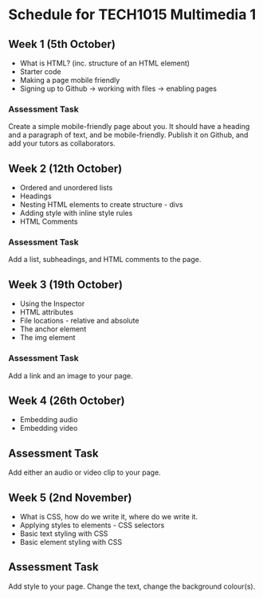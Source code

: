 # Schedule for TECH1015 Multimedia 1

## Week 1 (5th October)

- What is HTML? (inc. structure of an HTML element)
- Starter code
- Making a page mobile friendly
- Signing up to Github -> working with files -> enabling pages

### Assessment Task

Create a simple mobile-friendly page about you. It should have a heading and a paragraph of text, and be mobile-friendly. Publish it on Github, and add your tutors as collaborators.

## Week 2 (12th October)

- Ordered and unordered lists
- Headings
- Nesting HTML elements to create structure - divs
- Adding style with inline style rules
- HTML Comments

### Assessment Task

Add a list, subheadings, and HTML comments to the page.

## Week 3 (19th October)

- Using the Inspector
- HTML attributes
- File locations - relative and absolute
- The anchor element
- The img element

### Assessment Task

Add a link and an image to your page.

## Week 4 (26th October)

- Embedding audio
- Embedding video

## Assessment Task

Add either an audio or video clip to your page.

## Week 5 (2nd November)

- What is CSS, how do we write it, where do we write it.
- Applying styles to elements - CSS selectors
- Basic text styling with CSS
- Basic element styling with CSS

## Assessment Task

Add style to your page. Change the text, change the background colour(s).
